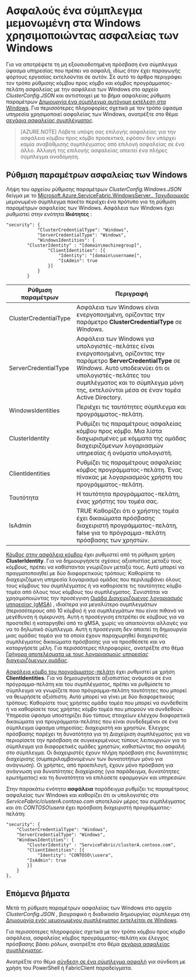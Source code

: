 <properties
   pageTitle="Ασφαλούς ένα σύμπλεγμα εκτελείται σε Windows χρησιμοποιώντας ασφαλείας των Windows | Microsoft Azure"
   description="Μάθετε πώς μπορείτε να ρυθμίσετε τις παραμέτρους ασφαλείας κόμβου προς κόμβο και κόμβος προγράμματος-πελάτη σε ένα σύμπλεγμα αυτόνομη εκτέλεση στα Windows χρησιμοποιώντας ασφαλείας των Windows."
   services="service-fabric"
   documentationCenter=".net"
   authors="rwike77"
   manager="timlt"
   editor=""/>

<tags
   ms.service="service-fabric"
   ms.devlang="dotnet"
   ms.topic="article"
   ms.tgt_pltfrm="NA"
   ms.workload="NA"
   ms.date="08/25/2016"
   ms.author="ryanwi"/>


# <a name="secure-a-standalone-cluster-on-windows-using-windows-security"></a>Ασφαλούς ένα σύμπλεγμα μεμονωμένη στα Windows χρησιμοποιώντας ασφαλείας των Windows

Για να αποτρέψετε τη μη εξουσιοδοτημένη πρόσβαση ένα σύμπλεγμα ύφασμα υπηρεσίας που πρέπει να ασφαλή, ιδίως όταν έχει παραγωγής φόρτους εργασίας εκτελούνται σε αυτόν. Σε αυτό το άρθρο περιγράφει τον τρόπο ρύθμισης κόμβου προς κόμβο και κόμβος προγράμματος-πελάτη ασφαλείας με την ασφάλεια των Windows στο αρχείο *ClusterConfig.JSON* και αντιστοιχεί με το βήμα ασφαλείας ρύθμιση παραμέτρων [Δημιουργία ένα σύμπλεγμα αυτόνομη εκτέλεση στα Windows](service-fabric-cluster-creation-for-windows-server.md). Για περισσότερες πληροφορίες σχετικά με τον τρόπο ύφασμα υπηρεσία χρησιμοποιεί ασφαλείας των Windows, ανατρέξτε στο θέμα [σενάρια ασφαλείας συμπλέγματος](service-fabric-cluster-security.md).

>[AZURE.NOTE]
Λάβετε υπόψη σας επιλογής ασφαλείας για την ασφάλεια κόμβου προς κόμβο προσεκτικά, εφόσον δεν υπάρχει καμία αναβάθμισης συμπλέγματος από επιλογή ασφαλείας σε ένα άλλο. Αλλαγή της επιλογής ασφαλείας απαιτεί ένα πλήρες σύμπλεγμα αναδόμηση.

## <a name="configure-windows-security"></a>Ρύθμιση παραμέτρων ασφαλείας των Windows
Λήψη του αρχείου ρύθμισης παραμέτρων *ClusterConfig.Windows.JSON* δείγμα με το [Microsoft.Azure.ServiceFabric.WindowsServer.<version>. Ταχυδρομικός](http://go.microsoft.com/fwlink/?LinkId=730690) μεμονωμένο σύμπλεγμα πακέτο περιέχει ένα πρότυπο για τη ρύθμιση παραμέτρων ασφαλείας των Windows.  Ασφάλεια των Windows έχει ρυθμιστεί στην ενότητα **Ιδιότητες** :

```
"security": {
            "ClusterCredentialType": "Windows",
            "ServerCredentialType": "Windows",
            "WindowsIdentities": {
        "ClusterIdentity" : "[domain\machinegroup]",
                "ClientIdentities": [{
                    "Identity": "[domain\username]",
                    "IsAdmin": true
                }]
            }
        }
```

|**Ρύθμιση παραμέτρων**|**Περιγραφή**|
|-----------------------|--------------------------|
|ClusterCredentialType|Ασφάλεια των Windows είναι ενεργοποιημένη, ορίζοντας την παράμετρο **ClusterCredentialType** σε *Windows*.|
|ServerCredentialType|Ασφάλεια των Windows για υπολογιστές-πελάτες είναι ενεργοποιημένη, ορίζοντας την παράμετρο **ServerCredentialType** σε *Windows*. Αυτό υποδεικνύει ότι οι υπολογιστές-πελάτες του συμπλέγματος και το σύμπλεγμα μόνη της, εκτελούνται μέσα σε έναν τομέα Active Directory.|
|WindowsIdentities|Περιέχει τις ταυτότητες σύμπλεγμα και προγράμματος-πελάτη.|
|ClusterIdentity|Ρυθμίζει τις παραμέτρους ασφαλείας κόμβου προς κόμβο. Μια λίστα διαχωρισμένες με κόμματα της ομάδας διαχειριζόμενων λογαριασμών υπηρεσίας ή ονόματα υπολογιστή.|
|ClientIdentities|Ρυθμίζει τις παραμέτρους ασφαλείας κόμβος προγράμματος-πελάτη. Ένας πίνακας με λογαριασμούς χρήστη του προγράμματος-πελάτη.|
|Ταυτότητα|Η ταυτότητα προγράμματος-πελάτη, ένας χρήστης του τομέα σας.|
|IsAdmin|TRUE Καθορίζει ότι ο χρήστης τομέα έχει δικαιώματα πρόσβασης διαχειριστή προγράμματος-πελάτη, false για το πρόγραμμα-πελάτη πρόσβασης των χρηστών.|

[Κόμβος στην ασφάλεια κόμβου](service-fabric-cluster-security.md#node-to-node-security) έχει ρυθμιστεί από τη ρύθμιση χρήση **ClusterIdentity**. Για να δημιουργήσετε σχέσεις αξιοπιστίας μεταξύ τους κόμβους, πρέπει να καθίστανται γνωρίζουν μεταξύ τους. Αυτό μπορεί να πραγματοποιηθεί με δύο διαφορετικούς τρόπους: Καθορίστε το διαχειριζόμενη υπηρεσία λογαριασμό ομάδας που περιλαμβάνει όλους τους κόμβους του συμπλέγματος ή να καθορίσετε τις ταυτότητες κόμβο τομέα από όλους τους κόμβους του συμπλέγματος. Συνιστάται να χρησιμοποιώντας την προσέγγιση [Ομάδα Διαχειριζόμενος λογαριασμός υπηρεσίας (gMSA)](https://technet.microsoft.com/library/hh831782.aspx) , ιδιαίτερα για μεγαλύτερο συμπλεγμάτων (περισσότερους από 10 κόμβοι) ή για συμπλεγμάτων που είναι πιθανό να μεγέθυνση ή σμίκρυνση.
Αυτή η προσέγγιση επιτρέπει σε κόμβους για να προστεθεί ή καταργηθεί από το gMSA, χωρίς να απαιτούνται αλλαγές για να το δηλωτικό σύμπλεγμα. Αυτή η προσέγγιση δεν απαιτεί τη δημιουργία μιας ομάδας τομέα για τα οποία έχουν παραχωρηθεί διαχειριστές συμπλέγματος δικαιώματα πρόσβασης για να προσθέσετε και να καταργήσετε μέλη. Για περισσότερες πληροφορίες, ανατρέξτε στο θέμα [Γρήγορα αποτελέσματα με τους λογαριασμούς υπηρεσίας διαχειριζόμενων ομάδας](http://technet.microsoft.com/library/jj128431.aspx).

[Ασφάλεια κόμβο του προγράμματος-πελάτη](service-fabric-cluster-security.md#client-to-node-security) έχει ρυθμιστεί με χρήση **ClientIdentities**. Για να δημιουργήσετε αξιοπιστίας ανάμεσα σε ένα πρόγραμμα-πελάτη και του συμπλέγματος, πρέπει να ρυθμίσετε το σύμπλεγμα να γνωρίζετε ποιο πρόγραμμα-πελάτη ταυτότητες που μπορεί να θεωρήσετε αξιόπιστη. Αυτό μπορεί να γίνει με δύο διαφορετικούς τρόπους: Καθορίστε τους χρήστες ομάδα τομέα που μπορεί να συνδεθείτε ή να καθορίσετε τους χρήστες κόμβο τομέα που μπορούν να συνδεθούν. Υπηρεσία ύφασμα υποστηρίζει δύο τύπους στοιχείων ελέγχου διαφορετικά δικαιώματα για προγράμματα-πελάτες που είναι συνδεδεμένοι σε ένα σύμπλεγμα ύφασμα υπηρεσίας: διαχειριστή και χρηστών. Έλεγχος πρόσβασης παρέχει τη δυνατότητα για τη Διαχείριση συμπλέγματος για να περιορίσετε την πρόσβαση σε συγκεκριμένους τύπους λειτουργιών για το σύμπλεγμα για διαφορετικές ομάδες χρηστών, καθιστώντας πιο ασφαλή στο σύμπλεγμα.  Οι διαχειριστές έχουν πλήρη πρόσβαση στις δυνατότητες διαχείρισης (συμπεριλαμβανομένων των δυνατοτήτων μόνο για ανάγνωση). Οι χρήστες, από προεπιλογή, έχουν μόνο πρόσβαση για ανάγνωση για δυνατότητες διαχείρισης (για παράδειγμα, δυνατότητες ερωτήματος) και τη δυνατότητα να επιλύσετε εφαρμογών και υπηρεσιών.

Στην παρακάτω ενότητα **ασφάλεια** παράδειγμα ρυθμίζει τις παραμέτρους ασφαλείας των Windows και καθορίζει ότι οι υπολογιστές στο *ServiceFabric/clusterA.contoso.com* αποτελούν μέρος του συμπλέγματος και ότι *CONTOSO\usera* έχει πρόσβαση διαχειριστή προγράμματος-πελάτη:

```
"security": {
    "ClusterCredentialType": "Windows",
    "ServerCredentialType": "Windows",
    "WindowsIdentities": {
        "ClusterIdentity" : "ServiceFabric/clusterA.contoso.com",
        "ClientIdentities": [{
            "Identity": "CONTOSO\\usera",
        "IsAdmin": true
        }]
    }
},
```

## <a name="next-steps"></a>Επόμενα βήματα

Μετά τη ρύθμιση παραμέτρων ασφαλείας των Windows στο αρχείο *ClusterConfig.JSON* , βιογραφικό η διαδικασία δημιουργίας σύμπλεγμα στη [Δημιουργία ενός μεμονωμένου συμπλέγματος εκτελείται σε Windows](service-fabric-cluster-creation-for-windows-server.md).

Για περισσότερες πληροφορίες σχετικά με τον τρόπο κόμβου προς κόμβο ασφάλεια, ασφαλείας κόμβος προγράμματος-πελάτη και έλεγχος πρόσβασης βάσει ρόλων, ανατρέξτε στο θέμα [σενάρια ασφαλείας συμπλέγματος](service-fabric-cluster-security.md).

Ανατρέξτε στο θέμα [σύνδεση σε ένα σύμπλεγμα ασφαλή](service-fabric-connect-to-secure-cluster.md) για σύνδεση με χρήση του PowerShell ή FabricClient παραδείγματα.
